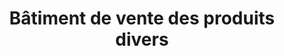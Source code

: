 ---
title: "Bâtiment de vente des produits divers"
url: /macenta/batiment-de-vente-des-produits-divers/
shop: commodité
---